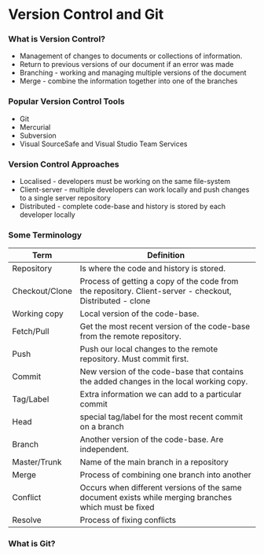 # Version Control and Git

### What is Version Control?
- Management of changes to documents or collections of information.
- Return to previous versions of our document if an error was made
- Branching - working and managing multiple versions of the document
- Merge - combine the information together into one of the branches

### Popular Version Control Tools
- Git
- Mercurial
- Subversion
- Visual SourceSafe and Visual Studio Team Services

### Version Control Approaches
- Localised - developers must be working on the same file-system
- Client-server - multiple developers can work locally and push changes to a single server repository
- Distributed - complete code-base and history is stored by each developer locally

### Some Terminology
| Term           | Definition                                                                                               |
| -------------- | -------------------------------------------------------------------------------------------------------- |
| Repository     | Is where the code and history is stored.                                                                 |
| Checkout/Clone | Process of getting a copy of the code from the repository. Client-server - checkout, Distributed - clone |
| Working copy   | Local version of the code-base.                                                                          |
| Fetch/Pull     | Get the most recent version of the code-base from the remote repository.                                 |
| Push           | Push our local changes to the remote repository. Must commit first.                                      |
| Commit         | New version of the code-base that contains the added changes in the local working copy.                  |
| Tag/Label      | Extra information we can add to a particular commit                                                      |
| Head           | special tag/label for the most recent commit on a branch                                                 |
| Branch         | Another version of the code-base. Are independent.                                                       |
| Master/Trunk   | Name of the main branch in a repository                                                                  |
| Merge          | Process of combining one branch into another                                                             |
| Conflict       | Occurs when different versions of the same document exists while merging branches which must be fixed    |
| Resolve        | Process of fixing conflicts                                                                              |

### What is Git?

